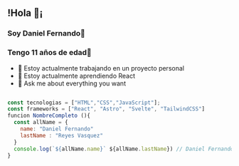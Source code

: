 ## !Hola 👋¡
### Soy Daniel Fernando🐹
### Tengo 11 años de edad🎂

- 🔭 Estoy actualmente trabajando en un proyecto personal
- 🌱 Estoy actualmente aprendiendo React
- 💬 Ask me about everything you want

```javascript

const tecnologias = ["HTML","CSS","JavaScript"];
const frameworks = ["React", "Astro", "Svelte", "TailwindCSS"]
funcion NombreCompleto (){
  const allName = {
    name: "Daniel Fernando"
    lastName : "Reyes Vasquez"
  }
  console.log(`${allName.name}` ${allName.lastName}) // Daniel Fernando Reyes Vasquez🐹
}
```

  


